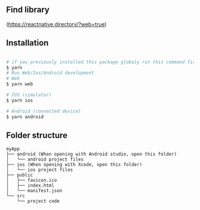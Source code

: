 ## Find library
(https://reactnative.directory/?web=true)
## Installation

```sh

# if you previously installed this package globaly run this command first to uninstall the previous version:
$ yarn
# Run Web/Ios/Android development
# Web
$ yarn web

# IOS (simulator)
$ yarn ios

# Android (connected device)
$ yarn android

```

## Folder structure

```
myApp
├── android (When opening with Android studio, open this folder)
│   └── android project files
├── ios (When opening with Xcode, open this folder)
│   └── ios project files
├── public
│   ├── favicon.ico
│   ├── index.html
│   └── manifest.json
└── src
    └── project code
```


